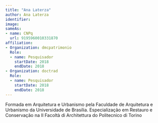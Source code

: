 ```yaml
---
title: "Ana Laterza"
author: Ana Laterza
identifier: 
image: 
sameAs:
- name: CNPq
  url: 9195960010331870
affiliation:
- Organization: dmcpatrimonio
  Role:
  - name: Pesquisador
    startDate: 2018
    endDate: 2018
- Organization: doctrad
  Role:
  - name: Pesquisador
    startDate: 2018
    endDate: 2018
---
```


Formada em Arquitetura e Urbanismo pela Faculdade de Arquitetura e
Urbanismo da Universidade de Brasília. Especialização em Restauro e
Conservação na II Facoltà di Architettura do Politecnico di Torino 

